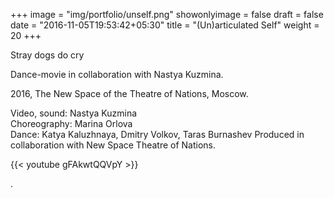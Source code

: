 +++
image = "img/portfolio/unself.png"
showonlyimage = false
draft = false
date = "2016-11-05T19:53:42+05:30"
title = "(Un)articulated Self"
weight = 20
+++

Stray dogs do cry


<!--more-->

Dance-movie in collaboration with Nastya Kuzmina.
  
2016, The New Space of the Theatre of Nations, Moscow.
  
Video, sound: Nastya Kuzmina  
Choreography: Marina Orlova  
Dance: Katya Kaluzhnaya, Dmitry Volkov, Taras Burnashev
Produced in collaboration with New Space Theatre of Nations.

{{< youtube gFAkwtQQVpY >}}  

.

